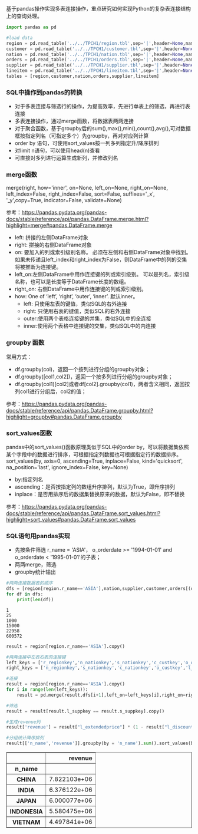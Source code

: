 基于pandas操作实现多表连接操作，重点研究如何实现Python的复杂表连接结构上的查询处理。


```python
import pandas as pd  
```


```python
#load data
region = pd.read_table('../../TPCH1/region.tbl',sep='|',header=None,names=['r_regionkey','r_name','r_comment'],index_col=False) 
customer = pd.read_table('../../TPCH1/customer.tbl',sep='|',header=None,names=['c_custkey','c_name','c_address','c_nationkey','c_phone','c_acctbal','c_mktsegment','c_comment'],index_col=False) 
nation = pd.read_table('../../TPCH1/nation.tbl',sep='|',header=None,names=['n_nationkey','n_name','n_regionkey','n_comment'],index_col=False) 
orders = pd.read_table('../../TPCH1/orders.tbl',sep='|',header=None,names=['o_orderkey','o_custkey','o_orderstatus','o_totalprice','o_orderdate','o_orderpriority','o_clerk','o_shippriority','o_comment'],index_col=False) 
supplier = pd.read_table('../../TPCH1/supplier.tbl',sep='|',header=None,names=['s_suppkey','s_name','s_address','s_nationkey','s_phone','s_acctbal','s_comment'],index_col=False)  
lineitem = pd.read_table('../../TPCH1/lineitem.tbl',sep='|',header=None,names=['l_orderkey','l_partkey','l_suppkey','l_linenumber','l_quantity','l_extendedprice','l_discount','l_tax','l_returnflag','l_linestatus','l_shipdate','l_commitdate','l_receiptdate','l_shipinstruct','l_shipmode','l_comment'],index_col=False) 
tables = [region,customer,nation,orders,supplier,lineitem]  
```


### SQL中操作到pandas的转换
- 对于多表连接与筛选行的操作，为提高效率，先进行单表上的筛选，再进行表连接
- 多表连接操作，通过merge函数，将数据表两两连接
- 对于聚合函数，基于groupby后的sum(),max(),min(),count(),avg(),可对数据框按指定列名（可指定多个）先groupby，再对对应列计算
- order by 语句，可使用sort_values按一列多列指定升/降序排列
- 对limit n语句，可以使用head(n)查看  
- 可直接对多列进行运算生成新列，并修改列名 

### merge函数
merge(right, how='inner', on=None, left_on=None, right_on=None, left_index=False, right_index=False, sort=False, suffixes='_x', '_y',copy=True, indicator=False, validate=None)

参考：https://pandas.pydata.org/pandas-docs/stable/reference/api/pandas.DataFrame.merge.html?highlight=merge#pandas.DataFrame.merge

- left: 拼接的左侧DataFrame对象
- right: 拼接的右侧DataFrame对象
- on: 要加入的列或索引级别名称。 必须在左侧和右侧DataFrame对象中找到。 如果未传递且left_index和right_index为False，则DataFrame中的列的交集将被推断为连接键。
- left_on:左侧DataFrame中用作连接键的列或索引级别。 可以是列名，索引级名称，也可以是长度等于DataFrame长度的数组。
- right_on: 右侧DataFrame中用作连接键的列或索引级别。
- how: One of ‘left’, ‘right’, ‘outer’, ‘inner’. 默认inner。
    - left: 只使用左表的键值，类似SQL的右外连接
    - right: 只使用右表的键值，类似SQL的右外连接
    - outer:使用两个表格连接键的并集，类似SQL中的全连接 
    - inner:使用两个表格中连接键的交集，类似SQL中的内连接   

### groupby 函数
常用方式：
- df.groupby(col)，返回一个按列进行分组的groupby对象；
- df.groupby([col1,col2])，返回一个按多列进行分组的groupby对象；
- df.groupby(col1)[col2]或者df[col2].groupby(col1)，两者含义相同，返回按列col1进行分组后，col2的值；

参考：https://pandas.pydata.org/pandas-docs/stable/reference/api/pandas.DataFrame.groupby.html?highlight=groupby#pandas.DataFrame.groupby

### sort_values函数
pandas中的sort_values()函数原理类似于SQL中的order by，可以将数据集依照某个字段中的数据进行排序，可根据指定列数据也可根据指定行的数据排序。
sort_values(by, axis=0, ascending=True, inplace=False, kind='quicksort', na_position='last', ignore_index=False, key=None)

- by:指定列名
- ascending：是否按指定列的数组升序排列，默认为True，即升序排列
- inplace：是否用排序后的数据集替换原来的数据，默认为False，即不替换

参考：https://pandas.pydata.org/pandas-docs/stable/reference/api/pandas.DataFrame.sort_values.html?highlight=sort_values#pandas.DataFrame.sort_values

### SQL语句用pandas实现
- 先按条件筛选 r_name = 'ASIA'， o_orderdate >=  '1994-01-01' and o_orderdate < '1995-01-01'的子表；
- 两两merge，筛选
- groupby统计输出


```python
#两两连接数据表的顺序
dfs = [region[region.r_name=='ASIA'],nation,supplier,customer,orders[(orders.o_orderdate >= '1994-01-01') & (orders.o_orderdate < '1995-01-01')],lineitem]
for df in dfs:
    print(len(df))  
```

    1
    25
    1000
    15000
    22958
    600572

```python
result = region[region.r_name=='ASIA'].copy() 
```


```python
#两两连接中左表右表的连接键
left_keys = ['r_regionkey','n_nationkey','s_nationkey','c_custkey','o_orderkey']
right_keys = ['n_regionkey','s_nationkey','c_nationkey','o_custkey','l_orderkey']
```

```python
#连接
result = region[region.r_name=='ASIA'].copy() 
for i in range(len(left_keys)):
    result = pd.merge(result,dfs[i+1],left_on=left_keys[i],right_on=right_keys[i],how='inner')  
```


```python
#筛选
result = result[result.l_suppkey == result.s_suppkey].copy() 
```


```python
#生成revenue列
result['revenue'] = result["l_extendedprice"] * (1 - result["l_discount"])  
```


```python
#分组统计降序排列
result[['n_name','revenue']].groupby(by = 'n_name').sum().sort_values(by='revenue',ascending=False) 
```


<div>
<table border="1" class="dataframe">
  <thead>
    <tr style="text-align: right;">
      <th></th>
      <th>revenue</th>
    </tr>
    <tr>
      <th>n_name</th>
      <th></th>
    </tr>
  </thead>
  <tbody>
    <tr>
      <th>CHINA</th>
      <td>7.822103e+06</td>
    </tr>
    <tr>
      <th>INDIA</th>
      <td>6.376122e+06</td>
    </tr>
    <tr>
      <th>JAPAN</th>
      <td>6.000077e+06</td>
    </tr>
    <tr>
      <th>INDONESIA</th>
      <td>5.580475e+06</td>
    </tr>
    <tr>
      <th>VIETNAM</th>
      <td>4.497841e+06</td>
    </tr>
  </tbody>
</table>
</div>


